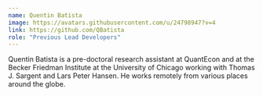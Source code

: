 ```yaml
---
name: Quentin Batista
image: https://avatars.githubusercontent.com/u/24798947?v=4
link: https://github.com/QBatista
role: "Previous Lead Developers"
---
```

Quentin Batista is a pre-doctoral research assistant at QuantEcon and at the Becker Friedman Institute at the University of Chicago working with Thomas J. Sargent and Lars Peter Hansen. He works remotely from various places around the globe.